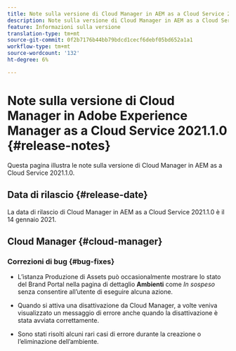 ```yaml
---
title: Note sulla versione di Cloud Manager in AEM as a Cloud Service 2021.1.0
description: Note sulla versione di Cloud Manager in AEM as a Cloud Service 2021.1.0
feature: Informazioni sulla versione
translation-type: tm+mt
source-git-commit: 0f2b7176b44bb79bdcd1cecf6debf05bd652a1a1
workflow-type: tm+mt
source-wordcount: '132'
ht-degree: 6%

---
```



# Note sulla versione di Cloud Manager in Adobe Experience Manager as a Cloud Service 2021.1.0 {#release-notes}

Questa pagina illustra le note sulla versione di Cloud Manager in AEM as a Cloud Service 2021.1.0.

## Data di rilascio {#release-date}

La data di rilascio di Cloud Manager in AEM as a Cloud Service 2021.1.0 è il 14 gennaio 2021.

## Cloud Manager {#cloud-manager}

### Correzioni di bug {#bug-fixes}

* L’istanza Produzione di Assets può occasionalmente mostrare lo stato del Brand Portal nella pagina di dettaglio **Ambienti** come *In sospeso* senza consentire all’utente di eseguire alcuna azione.

* Quando si attiva una disattivazione da Cloud Manager, a volte veniva visualizzato un messaggio di errore anche quando la disattivazione è stata avviata correttamente.

* Sono stati risolti alcuni rari casi di errore durante la creazione o l’eliminazione dell’ambiente.
